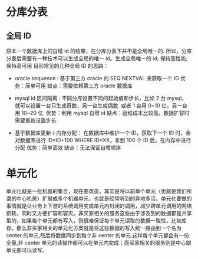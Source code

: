 # 分库分表

## 全局 ID

原本一个数据库上的自增 id 的结果，在分库分表下并不是全局唯一的. 所以，分库分表后需要有一种技术可以生成全局的唯一 id。生成全局唯一的 id;
保持高性能;
保持高可用
目前常见的几种全局 ID 的思路：

- oracle sequence : 基于第三方 oracle 的 SEQ.NEXTVAL 来获取一个 ID 优势：简单可用 缺点：需要依赖第三方 oracle 数据库

- mysql id 区间隔离 : 不同分库设置不同的起始值和步长，比如 2 台 mysql，就可以设置一台只生成奇数，另一台生成偶数. 或者 1 台用 0~10 亿，另一台用 10~20 亿. 优势：利用 mysql 自增 id 缺点：运维成本比较高，数据扩容时需要重新设置步长.

- 基于数据库更新＋内存分配： 在数据库中维护一个 ID，获取下一个 ID 时，会对数据库进行 ID=ID+100 WHERE ID=XX，拿到 100 个 ID 后，在内存中进行分配 优势：简单高效 缺点：无法保证自增顺序

# 单元化

单元化就是一批机器的集合，现在要改造，其实是将以前单个单元（也就是我们所谓的中心机房）扩展成多个机器单元，也就是经常听到的异地多活。单元化要做的事情就是让业务上下游的系统调用变成单元内封闭的调用，减少跨单元调用的网络损耗，同时又方便扩容和容灾。非买家相关的服务这些由于涉及到的数据都是共享型的，如果每个单元都有写入，则很难保证每个单元读取的数据一致性，比如库存。那么非买家相关的单元化方案就是将这些数据的写入统一路由到一个名为 center 的单元,然后将数据同步到每个非 center 的单元.这样每个单元都会有一份全量,非 center 单元的读操作都可以在单元内完成；而买家相关的服务则是中心跟单元都可以读写。
